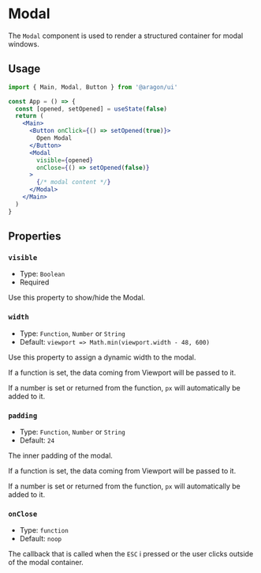 # Modal

The `Modal` component is used to render a structured container for modal windows.

## Usage

```jsx
import { Main, Modal, Button } from '@aragon/ui'

const App = () => {
  const [opened, setOpened] = useState(false)
  return (
    <Main>
      <Button onClick={() => setOpened(true)}>
        Open Modal
      </Button>
      <Modal
        visible={opened}
        onClose={() => setOpened(false)}
      >
        {/* modal content */}
      </Modal>
    </Main>
  )
}
```

## Properties

### `visible`

- Type: `Boolean`
- Required

Use this property to show/hide the Modal.

### `width`

- Type: `Function`, `Number` or `String`
- Default: `viewport => Math.min(viewport.width - 48, 600)`

Use this property to assign a dynamic width to the modal.

If a function is set, the data coming from Viewport will be passed to it.

If a number is set or returned from the function, `px` will automatically be added to it.

### `padding`

- Type: `Function`, `Number` or `String`
- Default: `24`

The inner padding of the modal.

If a function is set, the data coming from Viewport will be passed to it.

If a number is set or returned from the function, `px` will automatically be added to it.

### `onClose`

- Type: `function`
- Default: `noop`

The callback that is called when the `ESC` i pressed or the user clicks outside of the modal container.
